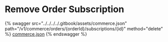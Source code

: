 # Remove Order Subscription

{% swagger src="../../../../.gitbook/assets/commerce.json" path="/v1/commerce/orders/{orderId}/subscriptions/{id}" method="delete" %}
[commerce.json](../../../../.gitbook/assets/commerce.json)
{% endswagger %}
